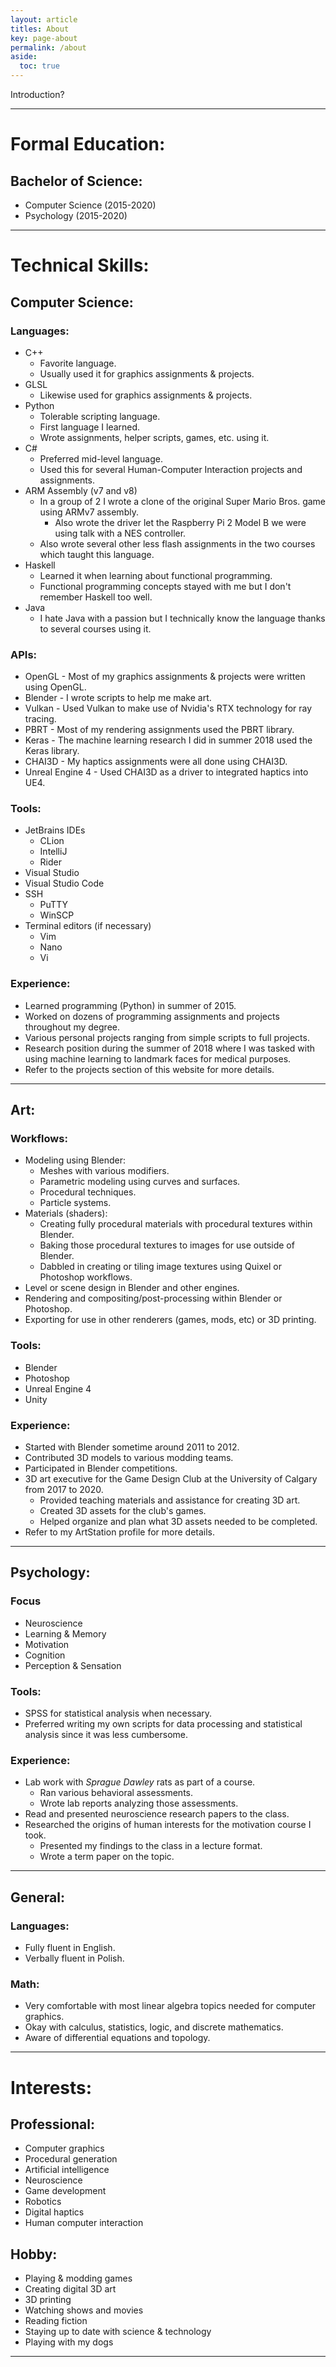```yaml
---
layout: article
titles: About
key: page-about
permalink: /about
aside:
  toc: true
---
```


Introduction?

---

# Formal Education:

## Bachelor of Science:
  - Computer Science (2015-2020)
  - Psychology (2015-2020)

---

# Technical Skills:

## Computer Science:

### Languages:
- C++
  - Favorite language.
  - Usually used it for graphics assignments & projects.
- GLSL 
  - Likewise used for graphics assignments & projects.
- Python
  - Tolerable scripting language.
  - First language I learned.
  - Wrote assignments, helper scripts, games, etc. using it.
- C#
  - Preferred mid-level language.
  - Used this for several Human-Computer Interaction projects and assignments.
- ARM Assembly (v7 and v8)
  - In a group of 2 I wrote a clone of the original Super Mario Bros. game using ARMv7 assembly.
    - Also wrote the driver let the Raspberry Pi 2 Model B we were using talk with a NES controller. 
  - Also wrote several other less flash assignments in the two courses which taught this language.
- Haskell
  - Learned it when learning about functional programming.
  - Functional programming concepts stayed with me but I don't remember Haskell too well. 
- Java
  - I hate Java with a passion but I technically know the language thanks to several courses using it.

### APIs:
- OpenGL - Most of my graphics assignments & projects were written using OpenGL.
- Blender - I wrote scripts to help me make art.
- Vulkan - Used Vulkan to make use of Nvidia's RTX technology for ray tracing.
- PBRT - Most of my rendering assignments used the PBRT library.
- Keras - The machine learning research I did in summer 2018 used the Keras library. 
- CHAI3D - My haptics assignments were all done using CHAI3D.
- Unreal Engine 4 - Used CHAI3D as a driver to integrated haptics into UE4.

### Tools:
- JetBrains IDEs
  - CLion
  - IntelliJ
  - Rider
- Visual Studio
- Visual Studio Code
- SSH
  - PuTTY
  - WinSCP
- Terminal editors (if necessary)
  - Vim
  - Nano
  - Vi

### Experience:
- Learned programming (Python) in summer of 2015. 
- Worked on dozens of programming assignments and projects throughout my degree.
- Various personal projects ranging from simple scripts to full projects.
- Research position during the summer of 2018 where I was tasked with using machine learning to landmark faces for medical purposes.
- Refer to the projects section of this website for more details.

---

## Art:

### Workflows:
- Modeling using Blender:
  - Meshes with various modifiers.
  - Parametric modeling using curves and surfaces.
  - Procedural techniques.
  - Particle systems.
- Materials (shaders):
  - Creating fully procedural materials with procedural textures within Blender.
  - Baking those procedural textures to images for use outside of Blender.
  - Dabbled in creating or tiling image textures using Quixel or Photoshop workflows.
- Level or scene design in Blender and other engines.
- Rendering and compositing/post-processing within Blender or Photoshop.
- Exporting for use in other renderers (games, mods, etc) or 3D printing.

### Tools:
- Blender
- Photoshop
- Unreal Engine 4
- Unity

### Experience:
- Started with Blender sometime around 2011 to 2012.
- Contributed 3D models to various modding teams.
- Participated in Blender competitions.
- 3D art executive for the Game Design Club at the University of Calgary from 2017 to 2020.
  - Provided teaching materials and assistance for creating 3D art.
  - Created 3D assets for the club's games.
  - Helped organize and plan what 3D assets needed to be completed.
- Refer to my ArtStation profile for more details.

---

## Psychology:

### Focus
- Neuroscience
- Learning & Memory
- Motivation
- Cognition
- Perception & Sensation

### Tools:
- SPSS for statistical analysis when necessary.
- Preferred writing my own scripts for data processing and statistical analysis since it was less cumbersome.

### Experience:
- Lab work with *Sprague Dawley* rats as part of a course.
  - Ran various behavioral assessments.
  - Wrote lab reports analyzing those assessments.
- Read and presented neuroscience research papers to the class.
- Researched the origins of human interests for the motivation course I took.
  - Presented my findings to the class in a lecture format.
  - Wrote a term paper on the topic.

---

## General:

### Languages:
- Fully fluent in English.
- Verbally fluent in Polish.

### Math:
- Very comfortable with most linear algebra topics needed for computer graphics.
- Okay with calculus, statistics, logic, and discrete mathematics.
- Aware of differential equations and topology.

--- 

# Interests:

## Professional:
- Computer graphics
- Procedural generation
- Artificial intelligence
- Neuroscience
- Game development
- Robotics
- Digital haptics
- Human computer interaction

## Hobby:
- Playing & modding games
- Creating digital 3D art
- 3D printing
- Watching shows and movies
- Reading fiction
- Staying up to date with science & technology
- Playing with my dogs

---